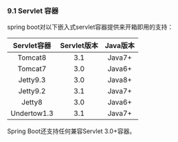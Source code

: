 ### 9.1 Servlet 容器

spring boot对以下嵌入式servlet容器提供来开箱即用的支持：

| Servlet容器 | Servlet版本 | Java版本 |
| :---: | :---: | :---: |
| Tomcat8 | 3.1 | Java7+ |
| Tomcat7 | 3.0 | Java6+ |
| Jetty9.3 | 3.0 | Java8+ |
| Jetty9.2 | 3.1 | Java7+ |
| Jetty8 | 3.0 | Java6+ |
| Undertow1.3 | 3.1 | Java7+ |

Spring Boot还支持任何兼容Servlet 3.0+容器。

